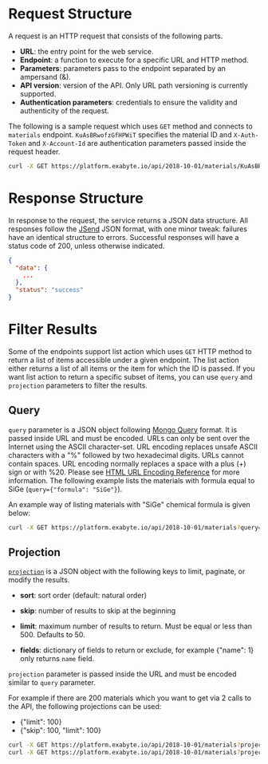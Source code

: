 # Request Structure

A request is an HTTP request that consists of the following parts.

* **URL**: the entry point for the web service.
* **Endpoint**: a function to execute for a specific URL and HTTP method.
* **Parameters**: parameters pass to the endpoint separated by an ampersand (&).
* **API version**: version of the API. Only URL path versioning is currently supported.
* **Authentication parameters**: credentials to ensure the validity and authenticity of the request.

The following is a sample request which uses `GET` method and connects to `materials` endpoint. `KuAsBRwofzGfHPWiT` specifies the material ID and `X-Auth-Token` and `X-Account-Id` are authentication parameters passed inside the request header.

```bash
curl -X GET https://platform.exabyte.io/api/2018-10-01/materials/KuAsBRwofzGfHPWiT -H "X-Account-Id: fbdpsNf4oHiX79vMJ" -H "X-Auth-Token: tZ7-8vWHW3EvRHyadvl7TC3JnLrO_DlkSlK_LkicYgU"
```


# Response Structure

In response to the request, the service returns a JSON data structure. All responses follow the [JSend](http://labs.omniti.com/labs/jsend) JSON format, with one minor tweak: failures have an identical structure to errors. Successful responses will have a status code of 200, unless otherwise indicated.

```json
{
  "data": {
    ...
  },
  "status": "success"
}
```

# Filter Results

Some of the endpoints support list action which uses `GET` HTTP method to return a list of items accessible under a given endpoint. The list action either returns a list of all items or the item for which the ID is passed. If you want list action to return a specific subset of items, you can use `query`  and `projection` parameters to filter the results.

## Query

`query` parameter is a JSON object following [Mongo Query](https://docs.mongodb.com/manual/tutorial/query-documents/) format. It is passed inside URL and must be encoded.  URLs can only be sent over the Internet using the ASCII character-set. URL encoding replaces unsafe ASCII characters with a "%" followed by two hexadecimal digits. URLs cannot contain spaces. URL encoding normally replaces a space with a plus (+) sign or with %20. Please see [HTML URL Encoding Reference](https://www.w3schools.com/tags/ref_urlencode.asp) for more information. The following example lists the materials with formula equal to SiGe (`query={"formula": "SiGe"}`).

An example way of listing materials with "SiGe" chemical formula is given below:
```bash
curl -X GET https://platform.exabyte.io/api/2018-10-01/materials?query=%7B%22formula%22%3A+%22SiGe%22%7D -H "X-Account-Id: fbdpsNf4oHiX79vMJ" -H "X-Auth-Token: tZ7-8vWHW3EvRHyadvl7TC3JnLrO_DlkSlK_LkicYgU"
```

## Projection

[`projection`](https://docs.meteor.com/api/collections.html#Mongo-Collection-find) is a JSON object with the following keys to limit, paginate, or modify the results.

- **sort**: sort order (default: natural order)

- **skip**: number of results to skip at the beginning

- **limit**: maximum number of results to return. Must be equal or less than 500. Defaults to 50.

- **fields**: dictionary of fields to return or exclude, for example {"name": 1} only returns `name` field.

`projection` parameter is passed inside the URL and must be encoded similar to `query` parameter.

For example if there are 200 materials which you want to get via 2 calls to the API, the following projections can be used:

- {"limit": 100}
- {"skip": 100, "limit": 100}

```bash
curl -X GET https://platform.exabyte.io/api/2018-10-01/materials?projection=%7B%22limit%22%3A+50%7D  -H "X-Account-Id: fbdpsNf4oHiX79vMJ" -H "X-Auth-Token: tZ7-8vWHW3EvRHyadvl7TC3JnLrO_DlkSlK_LkicYgU"
curl -X GET https://platform.exabyte.io/api/2018-10-01/materials?projection=%7B%22skip%22%3A+50%2C+%22limit%22%3A+50%7D  -H "X-Account-Id: fbdpsNf4oHiX79vMJ" -H "X-Auth-Token: tZ7-8vWHW3EvRHyadvl7TC3JnLrO_DlkSlK_LkicYgU"
```
